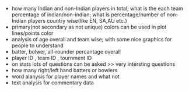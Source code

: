 - how many Indian and non-Indian players in total; what is the each team percentage of indian/non-indian; what is percentage/number of non-Indian players country wise(like EN, SA,AU etc.)
- primary(not secondary as not unique) colors can be used in plot lines/points color
- analysis of age overall and team wise; with some nice graphics for people to understand
- batter, bolwer, all-rounder percantage overall
- player ID , team ID , tournment ID
- on stats lots of questions can be asked >> very intersting questions
- how many right/left hand batters or bowlers
- word alanysis for player names and what not
- text analysis for commentary data